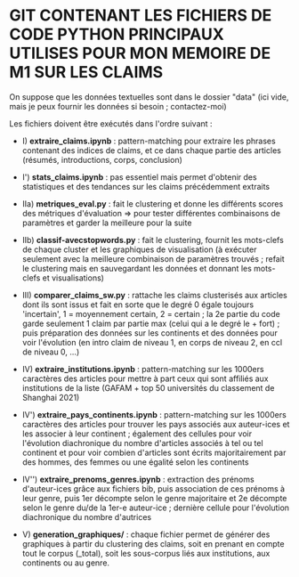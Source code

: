 # GIT CONTENANT LES FICHIERS DE CODE PYTHON PRINCIPAUX UTILISES POUR MON MEMOIRE DE M1 SUR LES CLAIMS

On suppose que les données textuelles sont dans le dossier "data" (ici vide, mais je peux fournir les données si besoin ; contactez-moi)

Les fichiers doivent être exécutés dans l'ordre suivant :

* I) **extraire_claims.ipynb** : pattern-matching pour extraire les phrases contenant des indices de claims, et ce dans chaque partie des articles (résumés, introductions, corps, conclusion)

* I') **stats_claims.ipynb** : pas essentiel mais permet d'obtenir des statistiques et des tendances sur les claims précédemment extraits

* IIa) **metriques_eval.py** : fait le clustering et donne les différents scores des métriques d'évaluation => pour tester différentes combinaisons de paramètres et garder la meilleure pour la suite

* IIb) **classif-avecstopwords.py** : fait le clustering, fournit les mots-clefs de chaque cluster et les graphiques de visualisation (à exécuter seulement avec la meilleure combinaison de paramètres trouvés ; refait le clustering mais en sauvegardant les données et donnant les mots-clefs et visualisations)

* III) **comparer_claims_sw.py** : rattache les claims clusterisés aux articles dont ils sont issus et fait en sorte que le degré 0 égale toujours 'incertain', 1 = moyennement certain, 2 = certain ; la 2e partie du code garde seulement 1 claim par partie max (celui qui a le degré le + fort) ; puis préparation des données sur les continents et des données pour voir l'évolution (en intro claim de niveau 1, en corps de niveau 2, en ccl de niveau 0, ...)

* IV) **extraire_institutions.ipynb** : pattern-matching sur les 1000ers caractères des articles pour mettre à part ceux qui sont affiliés aux institutions de la liste (GAFAM + top 50 universités du classement de Shanghai 2021)

* IV') **extraire_pays_continents.ipynb** : pattern-matching sur les 1000ers caractères des articles pour trouver les pays associés aux auteur-ices et les associer à leur continent ; également des cellules pour voir l'évolution diachronique du nombre d'articles associés à tel ou tel continent et pour voir combien d'articles sont écrits majoritairement par des hommes, des femmes ou une égalité selon les continents

* IV'') **extraire_prenoms_genres.ipynb** : extraction des prénoms d'auteur-ices grâce aux fichiers bib, puis association de ces prénoms à leur genre, puis 1er décompte selon le genre majoritaire et 2e décompte selon le genre du/de la 1er-e auteur-ice ; dernière cellule pour l'évolution diachronique du nombre d'autrices

* V) **generation_graphiques/** : chaque fichier permet de générer des graphiques à partir du clustering des claims, soit en prenant en compte tout le corpus (_total), soit les sous-corpus liés aux institutions, aux continents ou au genre.
